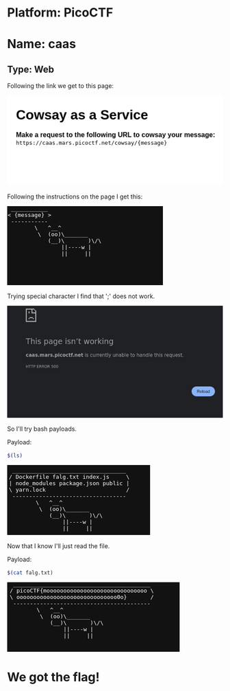 # Platform: PicoCTF
# Name: caas
## Type: Web

Following the link we get to this page:

![pg1](img1.png)

Following the instructions on the page I get this:

![pg2](img2.png)

Trying special character I find that ';' does not work.

![er1](img3.png)

So I'll try bash payloads.

Payload:

```bash
$(ls)
```

![payload1](img4.png)

Now that I know I'll just read the file.

Payload:

```bash
$(cat falg.txt)
```

![Flag](img5.png)

# We got the flag!